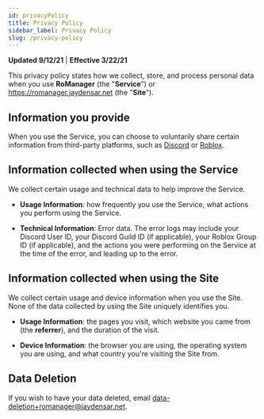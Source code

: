 ```yaml
---
id: privacyPolicy
title: Privacy Policy
sidebar_label: Privacy Policy
slug: /privacy-policy
---
```


**Updated 9/12/21** | **Effective 3/22/21**

This privacy policy states how we collect, store, and process personal data when you use **RoManager** (the "**Service**") or https://romanager.jaydensar.net (the "**Site**").

## Information you provide

When you use the Service, you can choose to voluntarily share certain information from third-party platforms, such as [Discord](https://discord.com) or [Roblox](https://roblox.com).

## Information collected when using the Service

We collect certain usage and technical data to help improve the Service.

- **Usage Information**: how frequently you use the Service, what actions you perform using the Service.

- **Technical Information**: Error data. The error logs may include your Discord User ID, your Discord Guild ID (if applicable), your Roblox Group ID (if applicable), and the actions you were performing on the Service at the time of the error, and leading up to the error.

## Information collected when using the Site

We collect certain usage and device information when you use the Site. None of the data collected by using the Site uniquely identifies you.

- **Usage Information**: the pages you visit, which website you came from (the **referrer**), and the duration of the visit.

- **Device Information**: the browser you are using, the operating system you are using, and what country you're visiting the Site from.

## Data Deletion

If you wish to have your data deleted, email [data-deletion+romanager@jaydensar.net](mailto:data-deletion+romanager@jaydensar.net).
